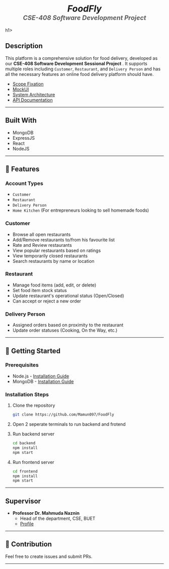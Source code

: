 <!DOCTYPE html>
<html>
<head>
<style>
  .small-faded {
    font-size: 20px; /* Adjust the font size as needed */
    opacity: 0.7; /* Adjust the opacity as needed (0.0 to 1.0) */
  }
</style>
</head>
<body>
  <h1 align="center"><i>FoodFly<br><span class="small-faded">CSE-408 Software Development Project</span></i></h1>
</body>
</html>
h1>


## Description

This platform is a comprehensive solution for food delivery, developed as our <b>CSE-408 Software Development Sessional Project </b>. It supports multiple roles including `Customer`, `Restaurant`, and `Delivery Person` and has all the necessary features an online food delivery platform should have.
- [Scope Fixation](https://view.officeapps.live.com/op/view.aspx?src=https%3A%2F%2Fraw.githubusercontent.com%2FMamun097%2FFoodFly%2Fmain%2FApplication%2520Design%2FScope%2520Fixation.pptx&wdOrigin=BROWSELINK)
- [MockUI](https://view.officeapps.live.com/op/view.aspx?src=https%3A%2F%2Fraw.githubusercontent.com%2FMamun097%2FFoodFly%2Fmain%2FApplication%2520Design%2FMockUI.pptx&wdOrigin=BROWSELINK)
- [System Architecture](https://view.officeapps.live.com/op/view.aspx?src=https%3A%2F%2Fraw.githubusercontent.com%2FMamun097%2FFoodFly%2Fmain%2FApplication%2520Design%2FSystem_Architecture.pptx&wdOrigin=BROWSELINK)
- [API Documentation](https://view.officeapps.live.com/op/view.aspx?src=https%3A%2F%2Fraw.githubusercontent.com%2FMamun097%2FFoodFly%2Fmain%2FApplication%2520Design%2FAPI_Documentation.xlsx&wdOrigin=BROWSELINK)

---

## Built With
- MongoDB
- ExpressJS
- React
- NodeJS

---

## 🌟 Features

### Account Types

- `Customer`
- `Restaurant`
- `Delivery Person`
- `Home Kitchen` (For entrepreneurs looking to sell homemade foods)

### Customer

- Browse all open restaurants
- Add/Remove restaurants to/from his favourite list
- Rate and Review restaurants
- View popular restaurants based on ratings
- View temporarily closed restaurants
- Search restaurants by name or location

### Restaurant

- Manage food items (add, edit, or delete)
- Set food item stock status
- Update restaurant's operational status (Open/Closed)
- Can accept or reject a new order

### Delivery Person

- Assigned orders based on proximity to the restaurant
- Update order statuses (Cooking, On the Way, etc.)

---

## 🚀 Getting Started

### Prerequisites

- Node.js - [Installation Guide](https://nodejs.org/en)
- MongoDB - [Installation Guide](https://www.youtube.com/watch?v=PHXhuc8MwRw)


### Installation Steps

1. Clone the repository
    ```bash
    git clone https://github.com/Mamun097/FoodFly
    ```
2. Open 2 seperate terminals to run backend and frotend

3. Run backend server
    ```bash
    cd backend
    npm install
    npm start
    ```
4. Run frontend server
    ```bash
    cd frontend
    npm install
    npm start
    ```

---

## Supervisor
- <b>Professor Dr. Mahmuda Naznin</b><br>
  - Head of the department, CSE, BUET
  - [Profile](https://cse.buet.ac.bd/faculty_list/detail/mahmudanaznin)

---

## 🤝 Contribution

Feel free to create issues and submit PRs.

---

